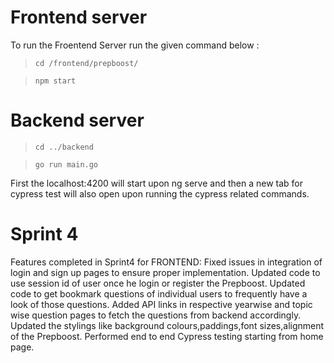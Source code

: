# Frontend server
To run the Froentend Server run the given command below :
>`cd /frontend/prepboost/`

>`npm start`

# Backend server
> `cd ../backend`

> `go run main.go `

First the localhost:4200 will start upon ng serve and then a new tab for cypress test will also open upon running the cypress related commands.

# Sprint 4
Features completed in Sprint4 for FRONTEND:
Fixed issues in integration of login and sign up pages to ensure proper implementation.
Updated code to use session id of user once he login or register the Prepboost.
Updated code to get bookmark questions of individual users to frequently have a look of those questions.
Added API links in respective yearwise and topic wise question pages to fetch the questions from backend accordingly.
Updated the stylings like background colours,paddings,font sizes,alignment of the Prepboost.
Performed end to end Cypress testing starting from home page.

